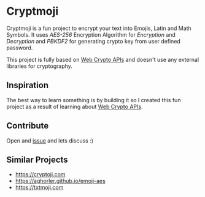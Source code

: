 # Cryptmoji

Cryptmoji is a fun project to encrypt your text into Emojis, Latin and Math Symbols.
It uses *AES-256* Encryption Algorithm for *Encryption* and *Decryption* and *PBKDF2* for generating crypto key from user defined password.

This project is fully based on [Web Crypto APIs](https://developer.mozilla.org/en-US/docs/Web/API/Web_Crypto_API) and doesn't use any external libraries for cryptography.


## Inspiration

The best way to learn something is by building it so I created this fun project as a result of learning about [Web Crypto APIs](https://developer.mozilla.org/en-US/docs/Web/API/Web_Crypto_API).

## Contribute

Open and [issue](https://github.com/ad1992/cryptmoji/issues/new) and lets discuss :)

## Similar Projects

* https://cryptoji.com
* https://aghorler.github.io/emoji-aes
* https://txtmoji.com


